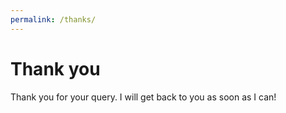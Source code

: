 ```yaml
---
permalink: /thanks/
---
```

# Thank you

Thank you for your query. I will get back to you as soon as I can!
